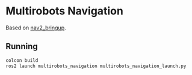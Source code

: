 # Multirobots Navigation

Based on [nav2_bringup](https://github.com/ros-planning/navigation2/tree/1.1.8/nav2_bringup).

## Running

```bash
colcon build
ros2 launch multirobots_navigation multirobots_navigation_launch.py
```
